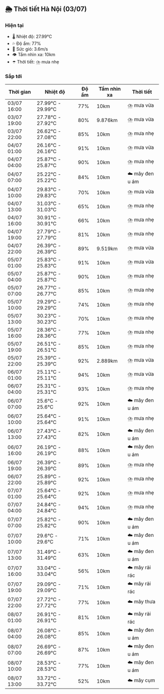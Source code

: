 ## 🌦️ Thời tiết Hà Nội (03/07)

### Hiện tại

- 🌡️ Nhiệt độ: 27.99℃
- 💦 Độ ẩm: 77%
- 💨 Sức gió: 3.6m/s
- 👁️ Tầm nhìn xa: 10km
- ☂️ Thời tiết: ⛈️ mưa nhẹ

### Sắp tới

| Thời gian | Nhiệt độ | Độ ẩm | Tầm nhìn xa | Thời tiết |
| --- | --- | --- | --- | --- |
| 03/07 16:00 | 27.99℃ - 29.99℃ | 77% | 10km | ⛈️ mưa vừa |
| 03/07 19:00 | 27.78℃ - 27.92℃ | 80% | 9.876km | ⛈️ mưa vừa |
| 03/07 22:00 | 26.62℃ - 27.08℃ | 85% | 10km | ⛈️ mưa nhẹ |
| 04/07 01:00 | 26.16℃ - 26.16℃ | 91% | 10km | ⛈️ mưa vừa |
| 04/07 04:00 | 25.87℃ - 25.87℃ | 90% | 10km | ⛈️ mưa nhẹ |
| 04/07 07:00 | 25.22℃ - 25.22℃ | 84% | 10km | ☁️ mây đen u ám |
| 04/07 10:00 | 29.83℃ - 29.83℃ | 70% | 10km | ⛈️ mưa vừa |
| 04/07 13:00 | 31.03℃ - 31.03℃ | 65% | 10km | ⛈️ mưa nhẹ |
| 04/07 16:00 | 30.91℃ - 30.91℃ | 66% | 10km | ⛈️ mưa nhẹ |
| 04/07 19:00 | 27.79℃ - 27.79℃ | 81% | 10km | ⛈️ mưa nhẹ |
| 04/07 22:00 | 26.39℃ - 26.39℃ | 89% | 9.519km | ⛈️ mưa vừa |
| 05/07 01:00 | 25.83℃ - 25.83℃ | 91% | 10km | ⛈️ mưa vừa |
| 05/07 04:00 | 25.87℃ - 25.87℃ | 90% | 10km | ⛈️ mưa nhẹ |
| 05/07 07:00 | 26.77℃ - 26.77℃ | 85% | 10km | ⛈️ mưa nhẹ |
| 05/07 10:00 | 29.29℃ - 29.29℃ | 74% | 10km | ⛈️ mưa nhẹ |
| 05/07 13:00 | 30.23℃ - 30.23℃ | 70% | 10km | ⛈️ mưa nhẹ |
| 05/07 16:00 | 28.36℃ - 28.36℃ | 77% | 10km | ⛈️ mưa nhẹ |
| 05/07 19:00 | 26.51℃ - 26.51℃ | 85% | 10km | ⛈️ mưa nhẹ |
| 05/07 22:00 | 25.39℃ - 25.39℃ | 92% | 2.889km | ⛈️ mưa vừa |
| 06/07 01:00 | 25.11℃ - 25.11℃ | 94% | 10km | ⛈️ mưa vừa |
| 06/07 04:00 | 25.31℃ - 25.31℃ | 93% | 10km | ⛈️ mưa nhẹ |
| 06/07 07:00 | 25.6℃ - 25.6℃ | 92% | 10km | ☁️ mây đen u ám |
| 06/07 10:00 | 25.64℃ - 25.64℃ | 91% | 10km | ⛈️ mưa nhẹ |
| 06/07 13:00 | 27.43℃ - 27.43℃ | 82% | 10km | ☁️ mây đen u ám |
| 06/07 16:00 | 26.19℃ - 26.19℃ | 88% | 10km | ☁️ mây đen u ám |
| 06/07 19:00 | 26.39℃ - 26.39℃ | 89% | 10km | ⛈️ mưa nhẹ |
| 06/07 22:00 | 25.89℃ - 25.89℃ | 92% | 10km | ⛈️ mưa nhẹ |
| 07/07 01:00 | 25.64℃ - 25.64℃ | 92% | 10km | ⛈️ mưa nhẹ |
| 07/07 04:00 | 24.84℃ - 24.84℃ | 94% | 10km | ⛈️ mưa nhẹ |
| 07/07 07:00 | 25.82℃ - 25.82℃ | 90% | 10km | ☁️ mây đen u ám |
| 07/07 10:00 | 29.6℃ - 29.6℃ | 71% | 10km | ☁️ mây đen u ám |
| 07/07 13:00 | 31.49℃ - 31.49℃ | 63% | 10km | ☁️ mây đen u ám |
| 07/07 16:00 | 33.04℃ - 33.04℃ | 56% | 10km | ☁️ mây rải rác |
| 07/07 19:00 | 29.09℃ - 29.09℃ | 71% | 10km | ☁️ mây rải rác |
| 07/07 22:00 | 27.72℃ - 27.72℃ | 77% | 10km | ☁️ mây thưa |
| 08/07 01:00 | 26.91℃ - 26.91℃ | 81% | 10km | ☁️ mây rải rác |
| 08/07 04:00 | 26.08℃ - 26.08℃ | 85% | 10km | ☁️ mây đen u ám |
| 08/07 07:00 | 26.69℃ - 26.69℃ | 87% | 10km | ☁️ mây đen u ám |
| 08/07 10:00 | 28.53℃ - 28.53℃ | 77% | 10km | ☁️ mây đen u ám |
| 08/07 13:00 | 33.72℃ - 33.72℃ | 52% | 10km | ☁️ mây cụm |
